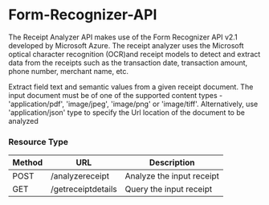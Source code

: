 # Form-Recognizer-API

The Receipt Analyzer API makes use of the Form Recognizer API v2.1 developed by  Microsoft Azure. The receipt analyzer uses the Microsoft optical character recognition (OCR)and receipt models to detect and extract data from the receipts such as the transaction date, transaction amount, phone number, merchant name, etc.

Extract field text and semantic values from a given receipt document. The input document must be of one of the supported content types - 'application/pdf', 'image/jpeg', 'image/png' or 'image/tiff'. Alternatively, use 'application/json' type to specify the Url location of the document to be analyzed

### Resource Type
| Method | URL | Description |
| ----------- | ----------- | ----- |
| POST | /analyzereceipt | Analyze the input receipt |
| GET | /getreceiptdetails | Query the input receipt |

